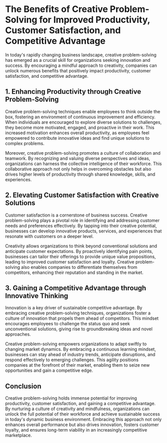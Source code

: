 # The Benefits of Creative Problem-Solving for Improved Productivity, Customer Satisfaction, and Competitive Advantage

In today's rapidly changing business landscape, creative problem-solving has emerged as a crucial skill for organizations seeking innovation and success. By encouraging a mindful approach to creativity, companies can unlock numerous benefits that positively impact productivity, customer satisfaction, and competitive advantage.

## 1\. Enhancing Productivity through Creative Problem-Solving

Creative problem-solving techniques enable employees to think outside the box, fostering an environment of continuous improvement and efficiency. When individuals are encouraged to explore diverse solutions to challenges, they become more motivated, engaged, and proactive in their work. This increased motivation enhances overall productivity, as employees feel empowered to contribute innovative ideas and find unique solutions to complex problems.

Moreover, creative problem-solving promotes a culture of collaboration and teamwork. By recognizing and valuing diverse perspectives and ideas, organizations can harness the collective intelligence of their workforce. This collaborative approach not only helps in overcoming obstacles but also drives higher levels of productivity through shared knowledge, skills, and experiences.

## 2\. Elevating Customer Satisfaction with Creative Solutions

Customer satisfaction is a cornerstone of business success. Creative problem-solving plays a pivotal role in identifying and addressing customer needs and preferences effectively. By tapping into their creative potential, businesses can develop innovative products, services, and experiences that resonate with customers on a deeper level.

Creativity allows organizations to think beyond conventional solutions and anticipate customer expectations. By proactively identifying pain points, businesses can tailor their offerings to provide unique value propositions, leading to improved customer satisfaction and loyalty. Creative problem-solving also enables companies to differentiate themselves from competitors, enhancing their reputation and standing in the market.

## 3\. Gaining a Competitive Advantage through Innovative Thinking

Innovation is a key driver of sustainable competitive advantage. By embracing creative problem-solving techniques, organizations foster a culture of innovation that propels them ahead of competitors. This mindset encourages employees to challenge the status quo and seek unconventional solutions, giving rise to groundbreaking ideas and novel approaches.

Creative problem-solving empowers organizations to adapt swiftly to changing market dynamics. By embracing a continuous learning mindset, businesses can stay ahead of industry trends, anticipate disruptions, and respond effectively to emerging challenges. This agility positions companies at the forefront of their market, enabling them to seize new opportunities and gain a competitive edge.

## Conclusion

Creative problem-solving holds immense potential for improving productivity, customer satisfaction, and gaining a competitive advantage. By nurturing a culture of creativity and mindfulness, organizations can unlock the full potential of their workforce and achieve sustainable success in today's dynamic business environment. Embracing this approach not only enhances overall performance but also drives innovation, fosters customer loyalty, and ensures long-term viability in an increasingly competitive marketplace.
